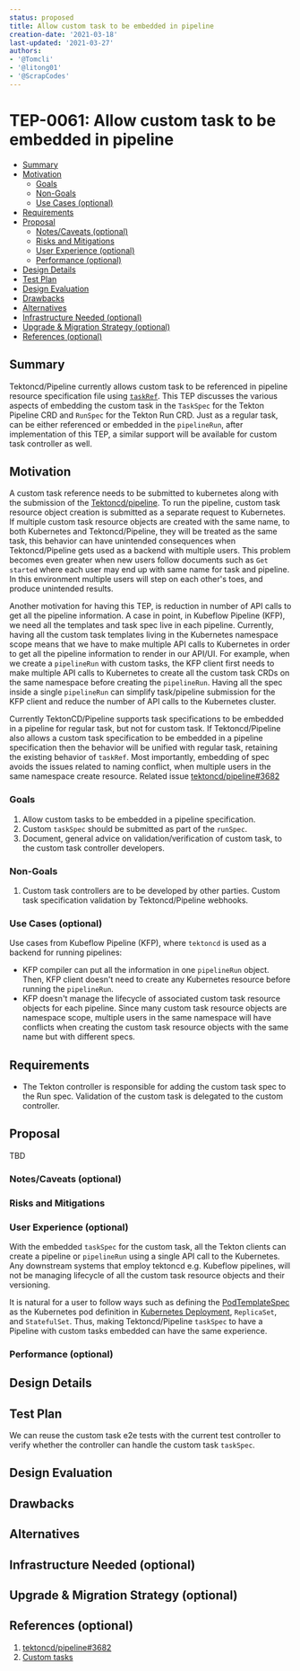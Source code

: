 ```yaml
---
status: proposed
title: Allow custom task to be embedded in pipeline
creation-date: '2021-03-18'
last-updated: '2021-03-27'
authors:
- '@Tomcli'
- '@litong01'
- '@ScrapCodes'
---
```


# TEP-0061: Allow custom task to be embedded in pipeline

<!-- toc -->
- [Summary](#summary)
- [Motivation](#motivation)
  - [Goals](#goals)
  - [Non-Goals](#non-goals)
  - [Use Cases (optional)](#use-cases-optional)
- [Requirements](#requirements)
- [Proposal](#proposal)
  - [Notes/Caveats (optional)](#notescaveats-optional)
  - [Risks and Mitigations](#risks-and-mitigations)
  - [User Experience (optional)](#user-experience-optional)
  - [Performance (optional)](#performance-optional)
- [Design Details](#design-details)
- [Test Plan](#test-plan)
- [Design Evaluation](#design-evaluation)
- [Drawbacks](#drawbacks)
- [Alternatives](#alternatives)
- [Infrastructure Needed (optional)](#infrastructure-needed-optional)
- [Upgrade &amp; Migration Strategy (optional)](#upgrade--migration-strategy-optional)
- [References (optional)](#references-optional)
<!-- /toc -->

## Summary

Tektoncd/Pipeline currently allows custom task to be referenced in pipeline
resource specification file using [`taskRef`](https://github.com/tektoncd/community/blob/main/teps/0002-custom-tasks.md).
This TEP discusses the various aspects of embedding the custom task in the `TaskSpec` for the Tekton Pipeline CRD and `RunSpec` for the Tekton Run CRD. Just as a regular task, can be either referenced
or embedded in the `pipelineRun`, after implementation of this TEP, a similar support will be available for custom task controller as well.

## Motivation

A custom task reference needs to be submitted to kubernetes along with
the submission of the [Tektoncd/pipeline](https://github.com/tektoncd/pipeline).
To run the pipeline, custom task resource object creation is submitted as a separate request to Kubernetes.
If multiple custom task resource objects are created with the same name, to both Kubernetes and Tektoncd/Pipeline,
they will be treated as the same task, this behavior can have unintended
consequences when Tektoncd/Pipeline gets used as a backend with multiple users.
This problem becomes even greater when new users follow documents such as
`Get started` where each user may end up with same name for task and pipeline. In this environment
multiple users will step on each other's toes, and produce unintended results.

Another motivation for having this TEP, is reduction in number of API calls to get all the pipeline information.
A case in point, in Kubeflow Pipeline (KFP), we need all the templates and task spec live in each pipeline. Currently, 
having all the custom task templates living in the Kubernetes namespace scope means that
we have to make multiple API calls to Kubernetes in order to get all the pipeline
information to render in our API/UI. For example, when we create a `pipelineRun` with custom
tasks, the KFP client first needs to make multiple API calls to Kubernetes to create all the
custom task CRDs on the same namespace before creating the `pipelineRun`. Having all the spec
inside a single `pipelineRun` can simplify task/pipeline submission for the KFP client and reduce the
number of API calls to the Kubernetes cluster. 

Currently TektonCD/Pipeline supports task specifications to be embedded in
a pipeline for regular task, but not for custom task. If Tektoncd/Pipeline
also allows a custom task specification to be embedded in a pipeline specification
then the behavior will be unified with regular task, retaining the existing behavior of `taskRef`. 
Most importantly, embedding of spec avoids the issues related to naming conflict, when multiple users in the
same namespace create resource. Related issue 
[tektoncd/pipeline#3682](https://github.com/tektoncd/pipeline/issues/3682)

### Goals

1. Allow custom tasks to be embedded in a pipeline specification.
2. Custom `taskSpec` should be submitted as part of the `runSpec`.
3. Document, general advice on validation/verification of custom task, to the custom task controller developers.

### Non-Goals

1. Custom task controllers are to be developed by other parties. Custom task
 specification validation by Tektoncd/Pipeline webhooks.

### Use Cases (optional)

<!--
Describe the concrete improvement specific groups of users will see if the
Motivations in this doc result in a fix or feature.

Consider both the user's role (are they a Task author? Catalog Task user?
Cluster Admin? etc...) and experience (what workflows or actions are enhanced
if this problem is solved?).
-->

Use cases from Kubeflow Pipeline (KFP), where `tektoncd` is used as a backend for running pipelines:

- KFP compiler can put all the information in one `pipelineRun` object. Then, KFP 
client doesn't need to create any Kubernetes resource before running the `pipelineRun`.
- KFP doesn't manage the lifecycle of associated custom task resource objects for each pipeline.
Since many custom task resource objects are namespace scope, multiple users in the same namespace will have conflicts when
creating the custom task resource objects with the same name but with different specs.

## Requirements

<!--
Describe constraints on the solution that must be met. Examples might include
performance characteristics that must be met, specific edge cases that must
be handled, or user scenarios that will be affected and must be accomodated.
-->

- The Tekton controller is responsible for adding the custom task spec to
the Run spec. Validation of the custom task is delegated to the custom controller.

## Proposal
TBD

### Notes/Caveats (optional)

### Risks and Mitigations

<!--
What are the risks of this proposal and how do we mitigate. Think broadly.
For example, consider both security and how this will impact the larger
kubernetes ecosystem.

How will security be reviewed and by whom?

How will UX be reviewed and by whom?

Consider including folks that also work outside the WGs or subproject.
-->

### User Experience (optional)

<!--
Consideration about the user experience. Depending on the area of change,
users may be task and pipeline editors, they may trigger task and pipeline
runs or they may be responsible for monitoring the execution of runs,
via CLI, dashboard or a monitoring system.

Consider including folks that also work on CLI and dashboard.
-->

With the embedded `taskSpec` for the custom task, all the Tekton clients
can create a pipeline or `pipelineRun` using a single API call to the Kubernetes.
Any downstream systems that employ tektoncd e.g. Kubeflow pipelines, will not be
 managing lifecycle of all the custom task resource objects and their versioning.

It is natural for a user to follow ways such as defining the [PodTemplateSpec](https://kubernetes.io/docs/reference/generated/kubernetes-api/v1.20/#podtemplatespec-v1-core)
as the Kubernetes pod definition in [Kubernetes Deployment](https://kubernetes.io/docs/concepts/workloads/controllers/deployment/#use-case), `ReplicaSet`, and `StatefulSet`.
Thus, making Tektoncd/Pipeline `taskSpec` to have a Pipeline with custom tasks embedded can have the same experience.

### Performance (optional)

<!--
Consideration about performance.
What impact does this change have on the start-up time and execution time
of task and pipeline runs? What impact does it have on the resource footprint
of Tekton controllers as well as task and pipeline runs?

Consider which use cases are impacted by this change and what are their
performance requirements.
-->

## Design Details

<!--
This section should contain enough information that the specifics of your
change are understandable.  This may include API specs (though not always
required) or even code snippets.  If there's any ambiguity about HOW your
proposal will be implemented, this is the place to discuss them.

If it's helpful to include workflow diagrams or any other related images,
add them under "/teps/images/". It's upto the TEP author to choose the name
of the file, but general guidance is to include at least TEP number in the
file name, for example, "/teps/images/NNNN-workflow.jpg".
-->

## Test Plan

<!--
**Note:** *Not required until targeted at a release.*

Consider the following in developing a test plan for this enhancement:
- Will there be e2e and integration tests, in addition to unit tests?
- How will it be tested in isolation vs with other components?

No need to outline all of the test cases, just the general strategy.  Anything
that would count as tricky in the implementation and anything particularly
challenging to test should be called out.

All code is expected to have adequate tests (eventually with coverage
expectations).
-->

We can reuse the custom task e2e tests with the current test controller
to verify whether the controller can handle the custom task `taskSpec`.

## Design Evaluation
<!--
How does this proposal affect the reusability, simplicity, flexibility 
and conformance of Tekton, as described in [design principles](https://github.com/tektoncd/community/blob/master/design-principles.md)
-->

## Drawbacks

<!--
Why should this TEP _not_ be implemented?
-->

## Alternatives

<!--
What other approaches did you consider and why did you rule them out?  These do
not need to be as detailed as the proposal, but should include enough
information to express the idea and why it was not acceptable.
-->


## Infrastructure Needed (optional)

<!--
Use this section if you need things from the project/SIG.  Examples include a
new subproject, repos requested, github details.  Listing these here allows a
SIG to get the process for these resources started right away.
-->

## Upgrade & Migration Strategy (optional)

<!--
Use this section to detail wether this feature needs an upgrade or
migration strategy. This is especially useful when we modify a
behavior or add a feature that may replace and deprecate a current one.
-->

## References (optional)

<!--
Use this section to add links to GitHub issues, other TEPs, design docs in Tekton
shared drive, examples, etc. This is useful to refer back to any other related links
to get more details.
-->

1. [tektoncd/pipeline#3682](https://github.com/tektoncd/pipeline/issues/3682)
2. [Custom tasks](https://github.com/tektoncd/community/blob/main/teps/0002-custom-tasks.md)
